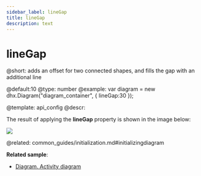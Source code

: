 ```yaml
---
sidebar_label: lineGap
title: lineGap
description: text
---
```


# lineGap

@short:
	adds an offset for two connected shapes, and fills the gap with an additional line
   

@default:10
@type: number
@example:
var diagram = new dhx.Diagram("diagram_container", { 
  	lineGap:30
});

@template:	api_config
@descr:

The result of applying the **lineGap** property is shown in the image below:

<img src="linegap_config.png">

@related:
common_guides/initialization.md#initializingdiagram

**Related sample**:
- [Diagram. Activity diagram](https://snippet.dhtmlx.com/a9t2z2dt)

